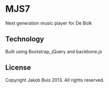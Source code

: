 MJS7
====

Next generation music player for De Bolk

## Technology
Built using Bootstrap, jQuery and backbone.js

## License
Copyright Jakob Buis 2013. All rights reserved.
